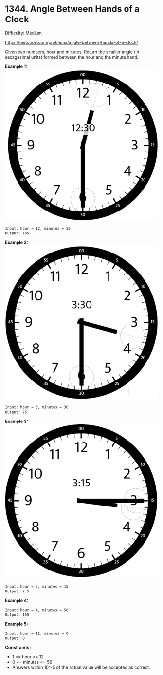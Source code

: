 # 1344. Angle Between Hands of a Clock

Difficulty: Medium

https://leetcode.com/problems/angle-between-hands-of-a-clock/

Given two numbers, hour and minutes. Return the smaller angle (in sexagesimal units) formed between the hour and the minute hand.

**Example 1:**  
![ex1](ex1.png)
```
Input: hour = 12, minutes = 30
Output: 165
```

**Example 2:**  
![ex2](ex2.png)
```
Input: hour = 3, minutes = 30
Output: 75
```

**Example 3:**  
![ex3](ex3.png)
```
Input: hour = 3, minutes = 15
Output: 7.5
```

**Example 4:**
```
Input: hour = 4, minutes = 50
Output: 155
```

**Example 5:**
```
Input: hour = 12, minutes = 0
Output: 0
```

**Constraints:**

* 1 <= hour <= 12
* 0 <= minutes <= 59
* Answers within 10^-5 of the actual value will be accepted as correct.
